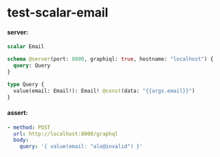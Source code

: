 # test-scalar-email

#### server:

```graphql
scalar Email

schema @server(port: 8000, graphiql: true, hostname: "localhost") {
  query: Query
}

type Query {
  value(email: Email!): Email! @const(data: "{{args.email}}")
}
```

#### assert:

```yml
- method: POST
  url: http://localhost:8000/graphql
  body:
    query: '{ value(email: "alo@invalid") }'
```
